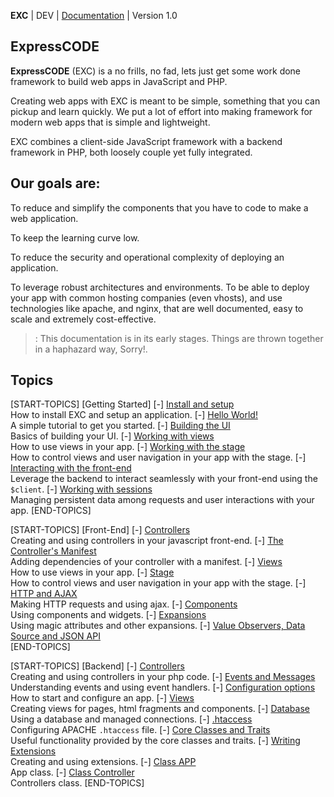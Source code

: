 **EXC** | DEV | [Documentation](./doc_index.md) | Version 1.0<BR>

## ExpressCODE ##

**ExpressCODE** (EXC) is a no frills, no fad, lets just get some work done framework to build web apps in JavaScript and PHP.

Creating web apps with EXC is meant to be simple, something that you can pickup and learn quickly. We put a lot of effort into making framework for modern web apps that is simple and lightweight.

EXC combines a client-side JavaScript framework with a backend framework in PHP, both loosely couple yet fully integrated.

## Our goals are: ##

To reduce and simplify the components that you have to code to make a web application.

To keep the learning curve low.

To reduce the security and operational complexity of deploying an application.

To leverage robust architectures and environments. To be able to deploy your app with common hosting companies (even vhosts), and use technologies like apache, and nginx, that are well documented, easy to scale and extremely cost-effective.    

> : This documentation is in its early stages. Things are thrown together in a haphazard way, Sorry!.

## Topics ##

[START-TOPICS]
[Getting Started]
[-] [Install and setup](./doc_app_structure.md)<BR> How to install EXC and setup an application.
[-] [Hello World!](./doc_getting_started.md)<BR> A simple tutorial to get you started.
[-] [Building the UI](./doc_server_ui_views.md)<BR> Basics of building your UI.
[-] [Working with views](./doc_client_view.md)<BR> How to use views in your app.
[-] [Working with the stage](./doc_client_stage.md)<BR> How to control views and user navigation in your app with the stage.
[-] [Interacting with the front-end](./doc_server_client.md)<BR> Leverage the backend to interact seamlessly with your front-end using the `$client`.
[-] [Working with sessions](./doc_session.md)<BR> Managing persistent data among requests and user interactions with your app.
[END-TOPICS]

[START-TOPICS]
[Front-End]
[-] [Controllers](./doc_client_controllers.md)<BR> Creating and using controllers in your javascript front-end.
[-] [The Controller's Manifest](./doc_client_controller_manifest.md)<BR> Adding dependencies of your controller with a manifest.
[-] [Views](./doc_client_view.md)<BR> How to use views in your app.
[-] [Stage](./doc_client_stage.md)<BR> How to control views and user navigation in your app with the stage.
[-] [HTTP and AJAX](./doc_core_ajax.md)<BR> Making HTTP requests and using ajax.
[-] [Components](./fte_ref_components.md)<br> Using components and widgets.
[-] [Expansions](./fte_ref_expansions.md)<br> Using magic attributes and other expansions.
[-] [Value Observers, Data Source and JSON API](./doc_datasource.md)<BR>
[END-TOPICS]


[START-TOPICS]
[Backend]
[-] [Controllers](./doc_server_controllers.md)<BR> Creating and using controllers in your php code.
[-] [Events and Messages](./doc_server_events.md)<BR> Understanding events and using event handlers.
[-] [Configuration options](./doc_server_config.md)<BR> How to start and configure an app.
[-] [Views](./doc_server_view.md)<BR> Creating views for pages, html fragments and components.
[-] [Database](./doc_server_db.md)<BR> Using a database and managed connections.
[-] [.htaccess](./doc_server_htaccess.md)<BR> Configuring APACHE `.htaccess` file.
[-] [Core Classes and Traits](./doc_server_core.md)<BR> Useful functionality provided by the core classes and traits.
[-] [Writing Extensions](./bke_ref_extensions.md)<BR> Creating and using extensions.
[-] [Class APP](./bke_ref_app.md)<BR> App class.
[-] [Class Controller](./bke_ref_controller.md)<BR> Controllers class.
[END-TOPICS]
